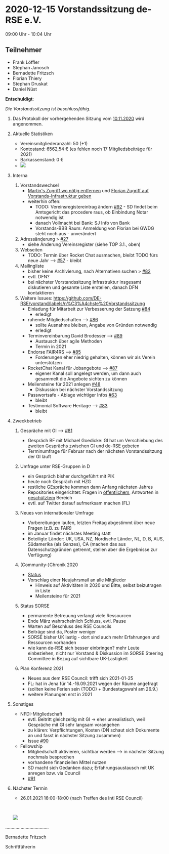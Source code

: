 # 2020-12-15 Vorstandssitzung de-RSE e.V.

09:00 Uhr - 10:04 Uhr

## Teilnehmer
  - Frank Löffler
  - Stephan Janosch
  - Bernadette Fritzsch
  - Florian Thiery
  - Stephan Druskat
  - Daniel Nüst

**Entschuldigt**:

*Die Vorstandssitzung ist beschlussfähig.*


1. Das Protokoll der vorhergehenden Sitzung vom [10.11.2020](https://github.com/DE-RSE/protokolle/blob/master/Vorstandssitzungen/Protokoll-Vorstand-deRSE-2020-11-10.md) wird angenommen.
2. Aktuelle Statistiken 
    - Vereinsmitgliederanzahl: 50 (+1)
    - Kontostand: 6562,54 € (es fehlen noch 17 Mitgliedsbeiträge für 2021)
    - Barkassenstand: 0 € 
	- ![](https://pad.gwdg.de/uploads/upload_9c190e749353f7964220751dfce4d933.png)
3. Interna
    1. Vorstandswechsel
        - [Martin's Zugriff wo nötig entfernen](https://github.com/DE-RSE/vorstand/issues/79) und [Florian Zugriff auf Vorstands-Infrastruktur geben](https://github.com/DE-RSE/vorstand/issues/78) 
        - weiterhin offen:
            - TODO: Vereinsregistereintrag ändern [#92](https://github.com/DE-RSE/vorstand/issues/92) - SD findet beim Amtsgericht das procedere raus, ob Einbindung Notar notwendig ist 
            - danach Vollmacht bei Bank: SJ Info von Bank 
            - Vorstands-BBB Raum: Anmeldung von Florian bei GWDG steht noch aus - unverändert
    2. Adressänderung > [#27](https://github.com/DE-RSE/vorstand/issues/27)
        - siehe Änderung Vereinsregister (siehe TOP 3.1., oben)
    3. Webseiten 
		- TODO: Termin über Rocket Chat ausmachen, bleibt TODO fürs neue Jahr --> [#57](https://github.com/DE-RSE/vorstand/issues/57) - bleibt
    4. Mailingliste 
		- bisher keine Archivierung, nach Alternativen suchen > [#82](https://github.com/DE-RSE/vorstand/issues/82)
		- evtl. DFN?
		- bei nächster Vorstandssitzung Infrastruktur insgesamt diskutieren und gesamte Liste erstellen, danach DFN kontaktieren
    5. Weitere Issues: https://github.com/DE-RSE/vorstand/labels/n%C3%A4chste%20Vorstandssitzung
		- Einladung für Mitarbeit zur Verbesserung der Satzung [#84](https://github.com/DE-RSE/vorstand/issues/84)
			- erledigt
		- ruhende Mitgliedschaften --> [#86](https://github.com/DE-RSE/vorstand/issues/86)
			- sollte Ausnahme bleiben, Angabe von Gründen notwendig
			- erledigt
		- Terminvereinbarung David Brodesser --> [#89](https://github.com/DE-RSE/vorstand/issues/89)
			- Austausch über agile Methoden
			- Termin in 2021
		- Endorse FAIR4RS --> [#85](https://github.com/DE-RSE/vorstand/issues/85)
			- Forderungen eher niedrig gehalten, können wir als Verein unterstützen
		- RocketChat Kanal für Jobangebote --> [#87](https://github.com/DE-RSE/vorstand/issues/87)
			- eigener Kanal soll angelegt werden, um dann auch gesammelt die Angebote sichten zu können
		- Meilensteine für 2021 anlegen [#48](https://github.com/DE-RSE/vorstand/issues/48)
			- Diskussion bei nächster Vorstandssitzung
		- Passwortsafe - Ablage wichtiger Infos [#63](https://github.com/DE-RSE/vorstand/issues/63)
			- bleibt
		- Testimonial Software Heritage --> [#83](https://github.com/DE-RSE/vorstand/issues/83)
			- bleibt
			
4. Zweckbetrieb
    1. Gespräche mit GI --> [#81](https://github.com/DE-RSE/vorstand/issues/81)
	    - Gespräch BF mit Michael Goedicke: GI hat um Verschiebung des zweiten Gesprächs zwischen GI und de-RSE gebeten
		- Terminumfrage für Februar nach der nächsten Vorstandssitzung der GI läuft
		
    2. Umfrage unter RSE-Gruppen in D
        - ein Gespräch bisher durchgeführt mit PIK 
        - heute noch Gespräch mit HZG
        - restliche GEspräche kommen dann Anfang nächsten Jahres 
        - Repositories eingerichtet: Fragen in [öffentlichem](https://github.com/DE-RSE/survey_rse-groups), Antworten in [geschütztem](https://github.com/DE-RSE/survey_rse-groups_priv) Bereich
        - evtl. auf Twitter darauf aufmerksam machen (FL)
		
    3. Neues von internationaler Umfrage
        - Vorbereitungen laufen, letzten Freitag abgestimmt über neue Fragen (z.B. zu FAIR)
        - im Januar findet nächstes Meeting statt 
        - Beteiligte Länder: UK, USA, NZ, Nordische Länder, NL, D, B, AUS, Südamerika (als Ganzes), 
		CA (machen das aus Datenschutzgründen getrennt, stellen aber die Ergebnisse zur Verfügung)
		 
    4. (Community-)Chronik 2020
        - [Status](https://pad.gwdg.de/PS7wJhGDRQebDcVSWzSrdg?view)
        - Vorschlag einer Neujahrsmail an alle Mitglieder 
            - Hinweis auf Aktivitäten in 2020 und Bitte, selbst beizutragen in Liste
            - Meilensteine für 2021
    5. Status SORSE
        - permanente Betreuung verlangt viele Ressourcen
		- Ende März wahrscheinlich Schluss, evtl. Pause 
		- Warten auf Beschluss des RSE Councils
        - Beiträge sind da, Poster weniger
        - SORSE bisher UK lastig - dort sind auch mehr Erfahrungen und Ressourcen vorhanden
        - wie kann de-RSE sich besser einbringen? mehr Leute einbeziehen, nicht nur Vorstand & Diskussion im SORSE Steering Committee in Bezug auf sichtbare UK-Lastigkeit
        
    6. Plan Konferenz 2021
        - Neues aus dem RSE Council: trifft sich 2021-01-25
        - FL: hat in Jena für 14.-16.09.2021 wegen der Räume angefragt 
		- (sollten keine Ferien sein (TODO) + Bundestagswahl am 26.9.)
		- weitere Planungen erst in 2021


5. Sonstiges
    - NFDI-Mitgliedschaft
        - evtl. Beitritt gleichzeitig mit GI -> eher unrealistisch, weil Gespräche mit GI sehr langsam vorangehen
        - zu klären: Verpflichtungen, Kosten (DN schaut sich Dokumente an und fasst in nächster Sitzung zusammen)
    	- Issue [#90](https://github.com/DE-RSE/vorstand/issues/90)
	- Fellowship
        - Mitgliedschaft aktivieren, sichtbar werden --> in nächster Sitzung nochmals besprechen
        - vorhandene finanziellen Mittel nutzen
        - SD macht sich Gedanken dazu; Erfahrungsaustausch mit UK anregen bzw. via Council
		- [#91](https://github.com/DE-RSE/vorstand/issues/91)


6. Nächster Termin
    - 26.01.2021 16:00-18:00 (nach Treffen des Intl RSE Council)
    
     

    ![](spacer.jpg)

..................................

Bernadette Fritzsch

Schriftführerin